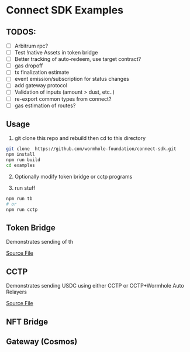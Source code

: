# Connect SDK Examples


## TODOS:


- [ ] Arbitrum rpc?
- [ ] Test !native Assets in token bridge 
- [ ] Better tracking of auto-redeem, use target contract?
- [ ] gas dropoff
- [ ] tx finalization estimate
- [ ] event emission/subscription for status changes 
- [ ] add gateway protocol 
- [ ] Validation of inputs (amount > dust, etc..)
- [ ] re-export common types from connect?
- [ ] gas estimation of routes?

## Usage

1) git clone this repo and rebuild then cd to this directory

```sh
git clone  https://github.com/wormhole-foundation/connect-sdk.git
npm install
npm run build
cd examples
```

2) Optionally modify token bridge or cctp programs

3) run stuff

```sh
npm run tb
# or
npm run cctp
```

## Token Bridge

Demonstrates sending  of th

[Source File](src/tokenBridge.ts)

## CCTP

Demonstrates sending USDC using either CCTP or CCTP+Wormhole Auto Relayers

[Source File](src/cctp.ts)

## NFT Bridge

## Gateway (Cosmos)